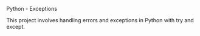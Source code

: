 Python - Exceptions

This project involves handling errors and exceptions in Python with try and except.
